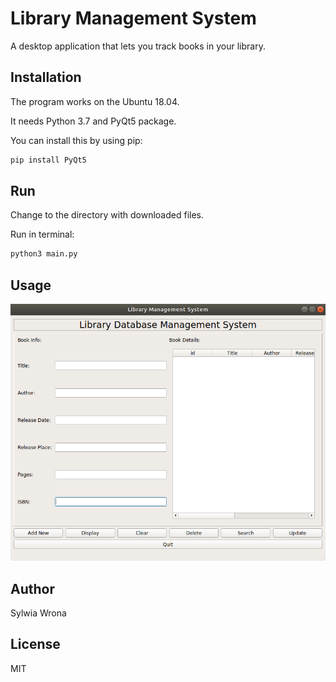 # Library Management System
A desktop application that lets you track books in your library.

## Installation
The program works on the Ubuntu 18.04.

It needs Python 3.7 and PyQt5 package.

You can install this by using pip:

```bash
pip install PyQt5
```

## Run
Change to the directory with downloaded files.

Run in terminal:
```bash
python3 main.py
```


## Usage

![My image](https://github.com/Roseven7/LibraryManagementSystem/blob/master/screen.png)

## Author

Sylwia Wrona

## License
MIT